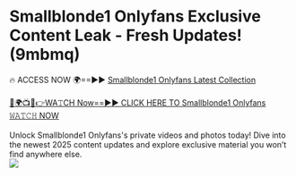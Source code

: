 # Smallblonde1 Onlyfans Exclusive Content Leak - Fresh Updates! (9mbmq)

🔥 ACCESS NOW 🌍==►► <a href="https://tinyurl.com/kvy9nzfs" rel="nofollow">Smallblonde1 Onlyfans Latest Collection</a>
<br><br>
[🔴🌍📺📱👉WA𝚃CH Now==►► CLICK HERE TO Smallblonde1 Onlyfans 𝚆𝙰𝚃𝙲𝙷 NOW](https://tinyurl.com/kvy9nzfs)
<br><br>
Unlock Smallblonde1 Onlyfans's private videos and photos today! Dive into the newest 2025 content updates and explore exclusive material you won’t find anywhere else.
<br>
<a href="https://tinyurl.com/kvy9nzfs" rel="nofollow" data-target="animated-image.originalLink"><img src="https://camo.githubusercontent.com/8a4f000d20f83aca3bf7ec5f350d767afa0574a8a352519fd8cfa583a6f93a33/68747470733a2f2f692e696d6775722e636f6d2f644a486b345a712e676966" data-canonical-src="https://i.imgur.com/dJHk4Zq.gif" style="max-width: 100%; display: inline-block;" data-target="animated-image.originalImage"></a>
<br>
